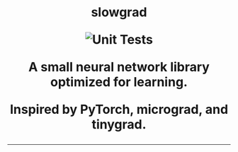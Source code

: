 <h1 align="center">
  slowgrad
 </he>
 
![Unit Tests](https://github.com/dpstart/slowgrad/workflows/Unit%20tests/badge.svg)


A small neural network library optimized for learning.

Inspired by PyTorch, micrograd, and tinygrad.

--------------------------------------------------------------------
